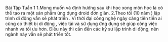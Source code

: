 Bài Tập Tuần 1 
1.Mong muốn và định hướng sau khi học xong môn học là có thể tạo ra một sản phẩm ứng dụng droid đơn giản.
2.Theo tôi (10 năm ) lập trình di động vẫn sẻ phát triển . Vì thời đại công nghệ ngày càng tiên tiến ai cũng có thiết bị di động , việc tải và sử dụng  ứng dụng sẽ giúp công việc nhanh và tối ưu hơn.
Điều này thì cần đến các kỹ sư lập trình di động, nên ngành này vẫn sẽ phát triển tốt.
